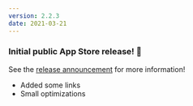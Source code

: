 ```yaml
---
version: 2.2.3
date: 2021-03-21
---
```


### Initial public App Store release! 🎉

See the [release announcement](https://davenquinn.com/blog/2021/3/mapboard-gis-released)
for more information!

- Added some links
- Small optimizations
